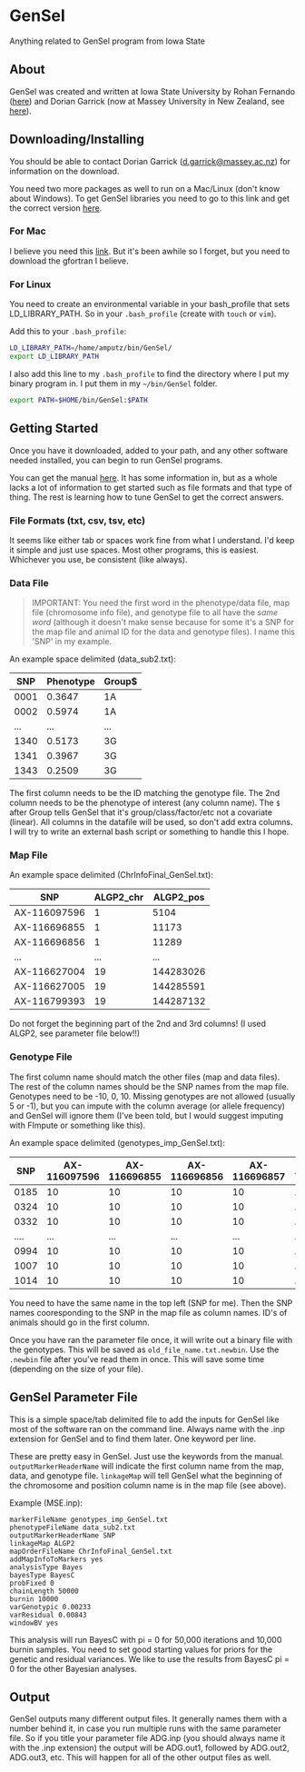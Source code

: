 # GenSel
Anything related to GenSel program from Iowa State

## About

GenSel was created and written at Iowa State University by Rohan Fernando ([here](https://www.linkedin.com/in/rohan-fernando-b2123520/)) and Dorian Garrick (now at Massey University in New Zealand, see [here](https://www.linkedin.com/in/dorian-garrick-7a248667/)). 

## Downloading/Installing

You should be able to contact Dorian Garrick (d.garrick@massey.ac.nz) for information on the download. 

You need two more packages as well to run on a Mac/Linux (don't know about Windows). To get GenSel libraries you need to go to this link and get the correct version [here](https://www.dropbox.com/sh/vdaafp5v1hwc75e/AADVDWfmMnPzM18FUbhLF0bia?dl=0). 

### For Mac

I believe you need this [link](http://hpc.sourceforge.net/). But it's been awhile so I forget, but you need to download the gfortran I believe. 

### For Linux 

You need to create an environmental variable in your bash_profile that sets LD_LIBRARY_PATH. So in your `.bash_profile` (create with `touch` or `vim`). 

Add this to your `.bash_profile`:
```bash
LD_LIBRARY_PATH=/home/amputz/bin/GenSel/
export LD_LIBRARY_PATH
```

I also add this line to my `.bash_profile` to find the directory where I put my binary program in. I put them in my `~/bin/GenSel` folder. 
```bash
export PATH=$HOME/bin/GenSel:$PATH
```

## Getting Started

Once you have it downloaded, added to your path, and any other software needed installed, you can begin to run GenSel programs. 

You can get the manual [here](https://www.biomedcentral.com/content/supplementary/1471-2105-12-186-s1.pdf). It has some information in, but as a whole lacks a lot of information to get started such as file formats and that type of thing. The rest is learning how to tune GenSel to get the correct answers. 

### File Formats (txt, csv, tsv, etc)

It seems like either tab or spaces work fine from what I understand. I'd keep it simple and just use spaces. Most other programs, this is easiest. Whichever you use, be consistent (like always). 

### Data File

> IMPORTANT: You need the first word in the phenotype/data file, map file (chromosome info file), and genotype file to all have the *same word* (although it doesn't make sense because for some it's a SNP for the map file and animal ID for the data and genotype files). I name this 'SNP' in my example. 

An example space delimited (data_sub2.txt):

| SNP  | Phenotype | Group$ | 
|------| -------| ----|
| 0001 | 0.3647 | 1A  |
| 0002 | 0.5974 | 1A  |
| ...  | ...    | ... |
| 1340 | 0.5173 | 3G  |
| 1341 | 0.3967 | 3G  |
| 1343 | 0.2509 | 3G  |

The first column needs to be the ID matching the genotype file. The 2nd column needs to be the phenotype of interest (any column name). The `$` after Group tells GenSel that it's group/class/factor/etc not a covariate (linear). All columns in the datafile will be used, so don't add extra columns. I will try to write an external bash script or something to handle this I hope. 

### Map File

An example space delimited (ChrInfoFinal_GenSel.txt):

| SNP | ALGP2_chr | ALGP2_pos |
|--- | --- | --- |
| AX-116097596 | 1  | 5104   |
| AX-116696855 | 1  | 11173  |
| AX-116696856 | 1  | 11289  |
| ...          | ...| ...    |
| AX-116627004 | 19 | 144283026 |
| AX-116627005 | 19 | 144285591 |
| AX-116799393 | 19 | 144287132 |

Do not forget the beginning part of the 2nd and 3rd columns! (I used ALGP2, see parameter file below!!)

### Genotype File

The first column name should match the other files (map and data files). The rest of the column names should be the SNP names from the map file. Genotypes need to be -10, 0, 10. Missing genotypes are not allowed (usually 5 or -1), but you can impute with the column average (or allele frequency) and GenSel will ignore them (I've been told, but I would suggest imputing with FImpute or something like this). 

An example space delimited (genotypes_imp_GenSel.txt):

| SNP | AX-116097596 | AX-116696855 | AX-116696856 | AX-116696857 | ... |
| --- | --- | --- | --- | --- | --- |
| 0185 | 10 | 10 | 10 | 10 | ... |
| 0324 | 10 | 10 | 10 | 10 | ... |
| 0332 | 10 | 10 | 10 | 10 | ... |
| .... | ... | ... | ... | ... | ... |
| 0994 | 10 | 10 | 10 | 10 | ... |
| 1007 | 10 | 10 | 10 | 10 | ... |
| 1014 | 10 | 10 | 10 | 10 | ... |

You need to have the same name in the top left (SNP for me). Then the SNP names cooresponding to the SNP in the map file as column names. ID's of animals should go in the first column. 

Once you have ran the parameter file once, it will write out a binary file with the genotypes. This will be saved as `old_file_name.txt.newbin`. Use the `.newbin` file after you've read them in once. This will save some time (depending on the size of your file). 

## GenSel Parameter File

This is a simple space/tab delimited file to add the inputs for GenSel like most of the software ran on the command line. Always name with the .inp extension for GenSel and to find them later. One keyword per line. 

These are pretty easy in GenSel. Just use the keywords from the manual. `outputMarkerHeaderName` will indicate the first column name from the map, data, and genotype file. `linkageMap` will tell GenSel what the beginning of the chromosome and position column name is in the map file (see above). 

Example (MSE.inp):
```
markerFileName genotypes_imp_GenSel.txt
phenotypeFileName data_sub2.txt
outputMarkerHeaderName SNP
linkageMap ALGP2
mapOrderFileName ChrInfoFinal_GenSel.txt
addMapInfoToMarkers yes
analysisType Bayes
bayesType BayesC
probFixed 0
chainLength 50000
burnin 10000
varGenotypic 0.00233
varResidual 0.00843
windowBV yes
```

This analysis will run BayesC with pi = 0 for 50,000 iterations and 10,000 burnin samples. You need to set good starting values for priors for the genetic and residual variances. We like to use the results from BayesC pi = 0 for the other Bayesian analyses. 

## Output

GenSel outputs many different output files. It generally names them with a number behind it, in case you run multiple runs with the same parameter file. So if you title your parameter file ADG.inp (you should always name it with the .inp extension) the output will be ADG.out1, followed by ADG.out2, ADG.out3, etc. This will happen for all of the other output files as well. 






